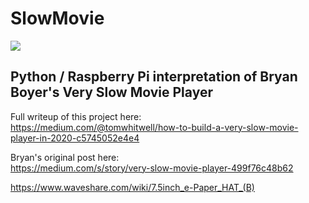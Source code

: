# SlowMovie

![](Extras/img.jpg)

## Python / Raspberry Pi interpretation of Bryan Boyer's Very Slow Movie Player

Full writeup of this project here:  
https://medium.com/@tomwhitwell/how-to-build-a-very-slow-movie-player-in-2020-c5745052e4e4

Bryan's original post here:  
https://medium.com/s/story/very-slow-movie-player-499f76c48b62

https://www.waveshare.com/wiki/7.5inch_e-Paper_HAT_(B)

